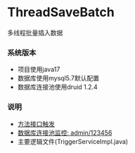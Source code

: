 # ThreadSaveBatch
多线程批量插入数据

### 系统版本
* 项目使用java17
* 数据库使用mysql5.7默认配置
* 数据库连接池使用druid 1.2.4

### 说明
* [方法接口触发](http://localhost:8091/doc.html#/default/%E6%89%B9%E9%87%8F%E4%BF%9D%E5%AD%98%E6%B5%8B%E8%AF%95/insertUsingGET)
* [数据库连接池监控: admin/123456](http://127.0.0.1:8091/druid)
* 主要逻辑文件(TriggerServiceImpl.java)
